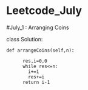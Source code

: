 # Leetcode_July
#July_1 :  Arranging Coins

class Solution:
    
    def arrangeCoins(self,n):
    
          res,i=0,0
          while res<=n:
            i+=1
            res+=i
          return i-1
